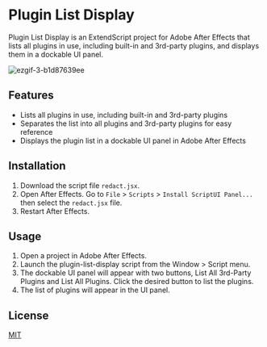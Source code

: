# Plugin List Display

Plugin List Display is an ExtendScript project for Adobe After Effects that lists all plugins in use, including built-in and 3rd-party plugins, and displays them in a dockable UI panel.

![ezgif-3-b1d87639ee](https://user-images.githubusercontent.com/57370896/226707145-50dc40bd-9584-4684-addb-b01faab4d1b1.gif)

## Features

- Lists all plugins in use, including built-in and 3rd-party plugins
- Separates the list into all plugins and 3rd-party plugins for easy reference
- Displays the plugin list in a dockable UI panel in Adobe After Effects

## Installation

1. Download the script file `redact.jsx`.
2. Open After Effects. Go to `File` > `Scripts` > `Install ScriptUI Panel...` then select the `redact.jsx` file.
3. Restart After Effects.

## Usage

1. Open a project in Adobe After Effects.
2. Launch the plugin-list-display script from the Window > Script menu.
3. The dockable UI panel will appear with two buttons, List All 3rd-Party Plugins and List All Plugins. Click the desired button to list the plugins.
4. The list of plugins will appear in the UI panel.

## License

[MIT](https://choosealicense.com/licenses/mit/)
